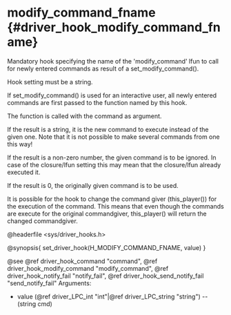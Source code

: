 modify_command_fname {#driver_hook_modify_command_fname}
========================================================
Mandatory hook specifying the name of the 'modify_command' lfun to call for newly entered commands as result of a set_modify_command().

Hook setting must be a string.

If set_modify_command() is used for an interactive user, all newly entered commands are first passed to the function named by this hook.

The function is called with the command as argument.

If the result is a string, it is the new command to execute instead of the given one. Note that it is not possible to make several commands from one this way!

If the result is a non-zero number, the given command is to be ignored. In case of the closure/lfun setting this may mean that the closure/lfun already executed it.

If the result is 0, the originally given command is to be used.

It is possible for the hook to change the command giver (this_player()) for the execution of the command. This means that even though the commands are execute for the original commandgiver, this_player() will return the changed commandgiver.

@headerfile <sys/driver_hooks.h>

@synopsis{
set_driver_hook(H_MODIFY_COMMAND_FNAME, value)
}

@see @ref driver_hook_command "command", @ref driver_hook_modify_command "modify_command", @ref driver_hook_notify_fail "notify_fail", @ref driver_hook_send_notify_fail "send_notify_fail"
Arguments: 
- value (@ref driver_LPC_int "int"|@ref driver_LPC_string "string") -- <name>(string cmd)
